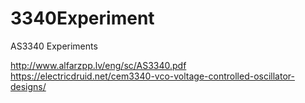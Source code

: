 # 3340Experiment
AS3340 Experiments

http://www.alfarzpp.lv/eng/sc/AS3340.pdf
https://electricdruid.net/cem3340-vco-voltage-controlled-oscillator-designs/
